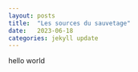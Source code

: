 ```yaml
---
layout: posts
title:  "Les sources du sauvetage"
date:   2023-06-18
categories: jekyll update
---
```

hello world